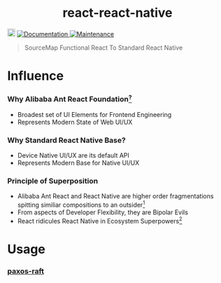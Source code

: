 <h1 align="center">react-react-native </h1>
<p>
  <a href="https://www.npmjs.com/package/react-react-native"><img src="https://badge.fury.io/js/react-react-native.svg" alt="npm version" height="18"></a>
  <a href="https://github.com/paxos-raft/paxos-raft/tree/master/packages/react-react-native#readme" target="_blank">
    <img alt="Documentation" src="https://img.shields.io/badge/documentation-yes-brightgreen.svg" />
  </a>
  <a href="https://github.com/paxos-raft/paxos-raft/graphs/commit-activity" target="_blank">
    <img alt="Maintenance" src="https://img.shields.io/badge/Maintained%3F-yes-green.svg" />
  </a>
</p>

> SourceMap Functional React To Standard React Native

# Influence

### Why Alibaba Ant React Foundation<a href="https://github.com/paxos-raft/paxos-raft/tree/master/packages/gatsby-ant" target="_blank"><sup>?</sup></a> 
* Broadest set of UI Elements for Frontend Engineering
* Represents Modern State of Web UI/UX 

### Why Standard React Native Base?
* Device Native UI/UX are its default API
* Represents Modern Base for Native UI/UX 

### Principle of Superposition
* Alibaba Ant React and React Native are higher order fragmentations spitting similiar compositions to an outsider<a href="https://github.com/necolas/react-native-web" target="_blank"><sup>1</sup></a> 
* From aspects of Developer Flexibility, they are Bipolar Evils
* React ridicules React Native in Ecosystem Superpowers<a href="https://trends.google.com/trends/explore?q=React,React%20Native" target="_blank"><sup>2</sup></a>

# Usage
### [paxos-raft](https://github.com/paxos-raft/paxos-raft#readme)

